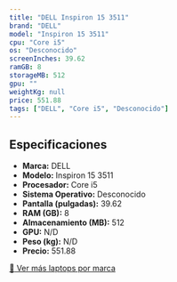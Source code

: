 ```yaml
---
title: "DELL Inspiron 15 3511"
brand: "DELL"
model: "Inspiron 15 3511"
cpu: "Core i5"
os: "Desconocido"
screenInches: 39.62
ramGB: 8
storageMB: 512
gpu: ""
weightKg: null
price: 551.88
tags: ["DELL", "Core i5", "Desconocido"]
---
```

## Especificaciones

- **Marca:** DELL
- **Modelo:** Inspiron 15 3511
- **Procesador:** Core i5
- **Sistema Operativo:** Desconocido
- **Pantalla (pulgadas):** 39.62
- **RAM (GB):** 8
- **Almacenamiento (MB):** 512
- **GPU:** N/D
- **Peso (kg):** N/D
- **Precio:** 551.88

[:rocket: Ver más laptops por marca](/brand/dell)
